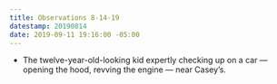 ```yaml
---
title: Observations 8-14-19
datestamp: 20190814
date: 2019-09-11 19:16:00 -05:00
---
```


- The twelve-year-old-looking kid expertly checking up on a car — opening the hood, revving the engine — near Casey’s.
